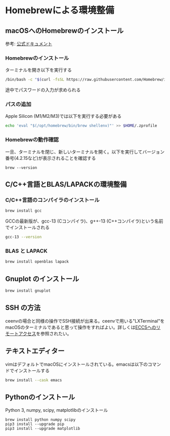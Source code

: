 # Homebrewによる環境整備

## macOSへのHomebrewのインストール

参考: [公式ドキュメント](https://brew.sh/index_ja)

### Homebrewのインストール

ターミナルを開き以下を実行する

```bash
/bin/bash -c "$(curl -fsSL https://raw.githubusercontent.com/Homebrew/install/HEAD/install.sh)"
```

途中でパスワードの入力が求められる

### パスの追加

Apple Silicon (M1/M2/M3)では以下を実行する必要がある

```bash
echo 'eval "$(/opt/homebrew/bin/brew shellenv)"' >> $HOME/.zprofile
```

### Homebrewの動作確認

一旦、ターミナルを閉じ、新しいターミナルを開く。以下を実行してバージョン番号(4.2.15など)が表示されることを確認する

```
brew --version
```

## C/C\+\+言語とBLAS/LAPACKの環境整備

### C/C\+\+言語のコンパイラのインストール

```bash
brew install gcc
```

GCCの最新版が、gcc-13 (Cコンパイラ)、g++-13 (C++コンパイラ)という名前でインストールされる

```bash
gcc-13 --version
```

### BLAS と LAPACK


```bash
brew install openblas lapack
```

## Gnuplot のインストール

```bash
brew install gnuplot
```

## SSH の方法

ceenvの場合と同様の操作でSSH接続が出来る。ceenvで用いる"LXTerminal"をmacOSのターミナルであると思って操作をすればよい。詳しくは[ECCSへのリモートアクセス](ssh_to_eccs)を参照されたい。

## テキストエディター

vimはデフォルトでmacOSにインストールされている。emacsは以下のコマンドでインストールする

```bash
brew install --cask emacs
```

## Pythonのインストール

Python 3, numpy, scipy, matplotlibのインストール

```
brew install python numpy scipy
pip3 install --upgrade pip
pip3 install --upgrade matplotlib
```
